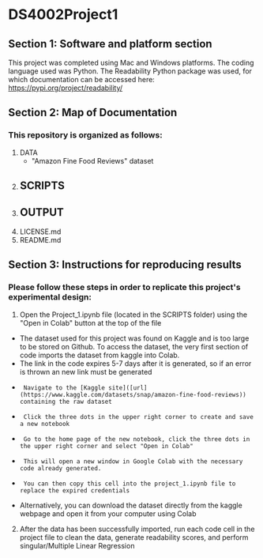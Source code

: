 # DS4002Project1

## Section 1: Software and platform section

This project was completed using Mac and Windows platforms. The coding language used was Python. The Readability Python package was used, for which documentation can be accessed here: https://pypi.org/project/readability/

## Section 2: Map of Documentation

### This repository is organized as follows:

1. DATA
    - "Amazon Fine Food Reviews" dataset
2. SCRIPTS
    - 
3. OUTPUT
    - 
3. LICENSE.md
5. README.md


## Section 3: Instructions for reproducing results

### Please follow these steps in order to replicate this project's experimental design:

1. Open the Project_1.ipynb file (located in the SCRIPTS folder) using the "Open in Colab" button at the top of the file
-  The dataset used for this project was found on Kaggle and is too large to be stored on Github. To access the dataset, the very first section of code imports the dataset from kaggle into Colab.
-  The link in the code expires 5-7 days after it is generated, so if an error is thrown an new link must be generated
-      Navigate to the [Kaggle site]([url](https://www.kaggle.com/datasets/snap/amazon-fine-food-reviews)) containing the raw dataset
-      Click the three dots in the upper right corner to create and save a new notebook
-      Go to the home page of the new notebook, click the three dots in the upper right corner and select "Open in Colab"
-      This will open a new window in Google Colab with the necessary code already generated.
-      You can then copy this cell into the project_1.ipynb file to replace the expired credentials
-  Alternatively, you can download the dataset directly from the kaggle webpage and open it from your computer using Colab
2. After the data has been successfully imported, run each code cell in the project file to clean the data, generate readability scores, and perform singular/Multiple Linear Regression
